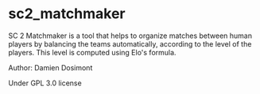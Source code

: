 # sc2_matchmaker

SC 2 Matchmaker is a tool that helps to organize matches between human players by balancing the teams automatically, according to the level of the players.
This level is computed using Elo's formula.

Author: Damien Dosimont

Under GPL 3.0 license

